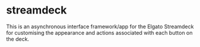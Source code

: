 # streamdeck
This is an asynchronous interface framework/app for the Elgato Streamdeck for customising the appearance and actions associated with each button on the deck.

